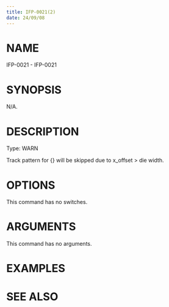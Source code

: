 ```yaml
---
title: IFP-0021(2)
date: 24/09/08
---
```


# NAME

IFP-0021 - IFP-0021

# SYNOPSIS

N/A.

# DESCRIPTION

Type: WARN

Track pattern for {} will be skipped due to x_offset > die width.

# OPTIONS

This command has no switches.

# ARGUMENTS

This command has no arguments.

# EXAMPLES

# SEE ALSO
